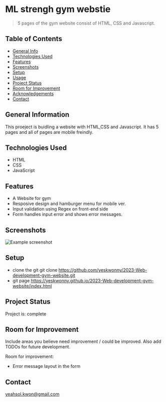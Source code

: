 # ML strengh gym webstie

> 5 pages of the gym website consist of HTML, CSS and Javascript. 

## Table of Contents

- [General Info](#general-information)
- [Technologies Used](#technologies-used)
- [Features](#features)
- [Screenshots](#screenshots)
- [Setup](#setup)
- [Usage](#usage)
- [Project Status](#project-status)
- [Room for Improvement](#room-for-improvement)
- [Acknowledgements](#acknowledgements)
- [Contact](#contact)
<!-- * [License](#license) -->

## General Information
This proeject is buidling a website with HTML,CSS and Javascript.
It has 5 pages and all of pages are mobile freindly. 


## Technologies Used

- HTML
- CSS
- JavaScript
  

## Features
- A Website for gym
- Resposive design and hamburger menu for mobile ver.
- Input validation using Regex on front-end side
- Form handles input error and shows error messages. 

## Screenshots

![Example screenshot](./img/screenshot.png)

<!-- If you have screenshots you'd like to share, include them here. -->

## Setup
- clone the git 
  git clone https://github.com/yeskwonny/2023-Web-development-gym-website.git
- git page
  https://yeskwonny.github.io/2023-Web-development-gym-website/index.html





## Project Status

Project is: complete

## Room for Improvement

Include areas you believe need improvement / could be improved. Also add TODOs for future development.

Room for improvement:

- Error message layout in the form 
  


## Contact

yeahsol.kwon@gmail.com

